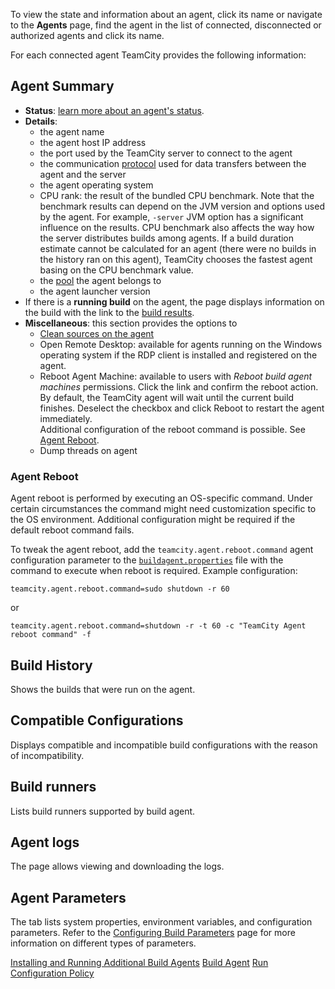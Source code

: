 [//]: # (title: Viewing Build Agent Details)
[//]: # (auxiliary-id: Viewing Build Agent Details)

To view the state and information about an agent, click its name or navigate to the __Agents__ page, find the agent in the list of connected, disconnected or authorized agents and click its name.

For each connected agent TeamCity provides the following information:

## Agent Summary
* __Status__: [learn more about an agent's status](build-agent.md). 
* __Details__:
  * the agent name
  * the agent host IP address 
  * the port used by the TeamCity server to connect to the agent
  * the communication [protocol](setting-up-and-running-additional-build-agents.md) used for data transfers between the agent and the server
  * the agent operating system
  * CPU rank: the result of the bundled CPU benchmark. Note that the benchmark results can depend on the JVM version and options used by the agent. For example, `-server` JVM option has a significant influence on the results. CPU benchmark also affects the way how the server distributes builds among agents. If a build duration estimate cannot be calculated for an agent (there were no builds in the history ran on this agent), TeamCity chooses the fastest agent basing on the CPU benchmark value.
  * the [pool](configuring-agent-pools.md) the agent belongs to
  * the agent launcher version
* If there is a __running build__ on the agent, the page displays information on the build with the link to the [build results](working-with-build-results.md).
* __Miscellaneous__: this section provides the options to
  * [Clean sources on the agent](clean-checkout.md)
  * Open Remote Desktop: available for agents running on the Windows operating system if the RDP client is installed and registered on the agent.
  * Reboot Agent Machine: available to users with _Reboot build agent machines_ permissions. Click the link and confirm the reboot action. By default, the TeamCity agent will wait until the current build finishes. Deselect the checkbox and click Reboot to restart the agent immediately.    
  Additional configuration of the reboot command is possible. See [Agent Reboot](#Agent+Reboot).
  * Dump threads on agent

### Agent Reboot
[//]: # (AltHead: Configuring Agent Reboot Command)

Agent reboot is performed by executing an OS-specific command. Under certain circumstances the command might need customization specific to the OS environment. Additional configuration might be required if the default reboot command fails.

To tweak the agent reboot, add the `teamcity.agent.reboot.command` agent configuration parameter to the [`buildagent.properties`](build-agent-configuration.md) file with the command to execute when reboot is required. Example configuration:

```Shell
teamcity.agent.reboot.command=sudo shutdown -r 60

```

or

```Shell
teamcity.agent.reboot.command=shutdown -r -t 60 -c "TeamCity Agent reboot command" -f

```

## Build History

Shows the builds that were run on the agent.

## Compatible Configurations

Displays compatible and incompatible build configurations with the reason of incompatibility.

## Build runners

Lists build runners supported by build agent.

## Agent logs

The page allows viewing and downloading the logs.

## Agent Parameters

The tab lists system properties, environment variables, and configuration parameters. Refer to the [Configuring Build Parameters](configuring-build-parameters.md) page for more information on different types of parameters.

<seealso>
        <category ref="installation">
            <a href="installation.md">Installing and Running Additional Build Agents</a>
        </category>
        <category ref="concepts">
            <a href="build-agent.md">Build Agent</a>
            <a href="run-configuration-policy.md">Run Configuration Policy</a>
        </category>
</seealso>